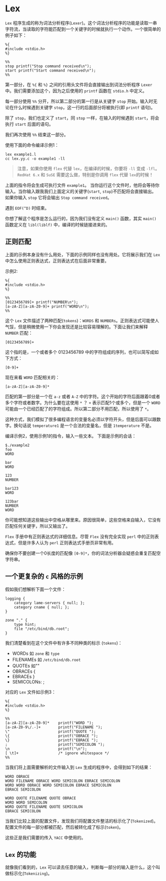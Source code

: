 # Lex

`Lex` 程序生成的称为词法分析程序(`Lexer`)。这个词法分析程序的功能是读取一串字符流，当读取的字符能匹配到一个关键字的时候就执行一个动作。一个很简单的例子如下：


```
%{
#include <stdio.h>
%}

%%
stop printf("Stop command received\n");
start printf("Start command received\n");
%%
```

第一部分，在 `%{` 和 `%}` 之间的引用头文件将会直接输出到词法分析程序 `Lexer` 中。我们需要添加这个，因为之后使用的 `printf` 函数在 `stdio.h` 中定义。

每一部分使用 `%%` 分开，所以第二部分的第一行是从关键字 `stop` 开始。输入时无论在什么时候遇到关键字 `stop`，这一行的后面部分将被执行(即 `printf` 语句)。

除了 `stop`，我们也定义了 `start`，同 `stop` 一样，在输入的时候遇到 `start`，将会执行 `start` 后面的语句。

我们再次使用 `%%` 结束这一部分。

使用下面的命令编译示例1：

```
lex example1.l
cc lex.yy.c -o example1 -ll
```

> 注意，如果你使用 `flex` 代替 `lex`，在编译的时候，你要将 `-ll` 变成 `-lfl`。`RedHat 6.x` 和 `SuSE` 需要这么做，特别是你调用 `flex` 代替 `lex`的时候！

上面的指令将会生成可执行文件 `example1`。 当你运行这个文件时，他将会等待你输入。当你输入跟我我们上面定义的关键字(`start`, `stop`)不匹配将会直接输出。 如果你输入 `stop` 它将会输出 `Stop command received`。

遇到 `EOF(^D)` 时结束。

你想了解这个程序是怎么运行的，因为我们没有定义 `main()` 函数，其实 `main()` 函数定义在 `libl(liblf)` 中，编译的时候链接进来的。

## 正则匹配

上面的示例本身没有什么用处，下面的示例同样也没有用处。它将展示我们在 `Lex` 中怎么使用正则表达式，正则表达式在后面非常重要。

示例2:

```
%{
#include <stdio.h>
%}

%%
[0123456789]+ printf("NUMBER\n");
[a-zA-Z][a-zA-Z0-9]+ printf("WORD\n");
%%
```
这个 `Lex` 文件描述了两种匹配(`tokens`)：`WORDS` 和 `NUMBERs`。正则表达式可能使人气馁，但是稍微使用一下你会发现还是比较容易理解的。下面让我们来解释 `NUMBER` 匹配：

`[0123456789]+`

这个指的是，一个或者多个 0123456789 中的字符组成的序列，也可以简写成如下方式：

`[0-9]+`

现在来看 `WORD` 匹配相关的：

`[a-zA-Z][a-zA-Z0-9]*`

匹配的第一部分是一个在 `a-z` 或者 `A-Z` 中的字符。这个开始的字符后面跟着0或者多个字符或者数字。为什么要在这使用 `*` ？ `+` 表示匹配1个或多个，但是一个 `WORD` 可能由一个已经匹配了的字符组成。所以第二部分不用匹配，所以使用了 `*`。

这种方式，我们模拟了很多编程语言的变量名必须以字符开头，但是后面可以跟数字。换句话说 `temperature1` 是一个合法的变量名，但是 `1temperature` 不是。

编译示例2，使用示例1的指令，输入一些文本。 下面是示例的会话：

```
$./example2
foo
WORD

bar
WORD

123
NUMBER

bar123
WORD

123bar
NUMBER
WORD
```

你可能想知道这些输出中空格从哪里来。原因很简单，这些空格来自输入，它没有匹配任何关键字，所以又输出了。

`Flex` 手册中有正则表达式的详细信息。尽管 `Flex` 没有完全实现 `perl` 中的正则表达式，但是许多人认为 `perl` 正则表达式手册页非常有用。

确保你不要创建一个0长度的匹配像 `[0-9]*`，你的词法分析器会疑惑会重复匹配空字符串。


## 一个更复杂的 `c` 风格的示例

假如我们想解析下面一个文件：

```
logging {
	category lame-servers { null; };
	category cname { null; };
}

zone "." {
	type hint;
	file "/etc/bind/db.root";
}
```

我们清楚看到在这个文件中有许多不同种类的标示 (`tokens`)：

- WORDs  如 `zone` 和 `type`
- FILENAMEs 如 `/etc/bind/db.root`
- QUOTEs 如""
- OBRACEs {
- EBRACEs }
- SEMICOLONs: ;

对应的 `Lex` 文件如示例3：

```
%{
#include <stdio.h>
%}

%%
[a-zA-Z][a-zA-Z0-9]*    printf("WORD ");
[a-zA-Z0-9\/.-]+        printf("FILENAME ");
\"                      printf("QUOTE ");
\{                      printf("OBRACE ");
\}                      printf("EBRACE ");
;                       printf("SEMICOLON ");
\n                      printf("\n");
[ \t]+                  /* ignore whitespace */
%%

```

当我们将上面需要解析的文件输入到 `Lex` 生成的程序中，会得到如下的结果：

```
WORD OBRACE
WORD FILENAME OBRACE WORD SEMICOLON EBRACE SEMICOLON
WORD WORD OBRACE WORD SEMICOLON EBRACE SEMICOLON
EBRACE SEMICOLON

WORD QUOTE FILENAME QUOTE OBRACE
WORD WORD SEMICOLON
WORD QUOTE FILENAME QUOTE SEMICOLON
EBRACE SEMICOLON
```

当我们比较上面的配置文件，发现我们将配置文件整洁的标示化了(`Tokenized`)。配置文件的每一部分都被匹配，然后被转化成了标示(`token`)。

这些正是我们需要的传入 `YACC` 中使用的。

## `Lex` 的功能

就像我们看到的，`Lex` 可以读去任意的输入，判断每一部分的输入是什么，这个叫做标示化(`Tokenizing`)。

